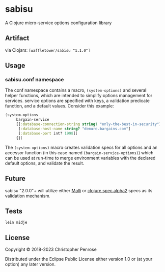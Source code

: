 # sabisu
A Clojure micro-service options configuration library

## Artifact

via Clojars:
`[waffletower/sabisu "1.1.0"]`

## Usage

### sabisu.conf namespace

The conf namespace contains a macro, `(system-options)` and several helper functions, which are intended to simplify  options management for services.  service options are specified with keys, a validation predicate function, and a default values.  Consider this example:

``` Clojure
(system-options
     bargain-service
     [[:database-connection-string string? "only-the-best-in-security"]
      [:database-host-name string? "demure.bargains.com"]
      [:database-port int? 1998]]
     {})
```

The `(system-options)` macro creates validation specs for all options and an accessor function (in this case named `(bargain-service-options)`) which can be used at run-time to merge environment variables with the declared default options, and validate the result.

## Future

sabisu "2.0.0"+ will utilize either [Malli](https://github.com/metosin/malli) or [clojure.spec.alpha2](https://github.com/clojure/spec-alpha2) specs as its validation mechanism.


## Tests

`lein midje`

## License

Copyright © 2018-2023 Christopher Penrose

Distributed under the Eclipse Public License either version 1.0 or (at
your option) any later version.

